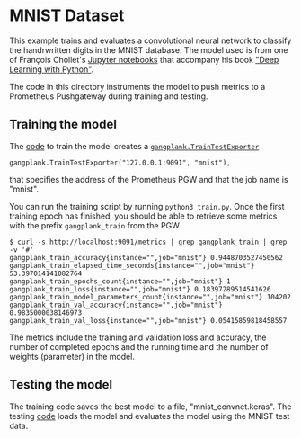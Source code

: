# MNIST Dataset
This example trains and evaluates a convolutional neural network to classify the handrwritten digits in the MNIST database.
The model used is from one of François Chollet's [Jupyter notebooks](https://github.com/fchollet/deep-learning-with-python-notebooks/blob/master/chapter08_intro-to-dl-for-computer-vision.ipynb)
that accompany his book ["Deep Learning with Python"]([https://www.manning.com/books/deep-learning-with-python](https://www.manning.com/books/deep-learning-with-python-second-edition)).

The code in this directory instruments the model to push metrics to a Prometheus Pushgateway during training and testing.

## Training the model
The [code](https://github.com/hammingweight/gangplank/blob/main/examples/mnist/train.py) to train the model creates a 
[`gangplank.TrainTestExporter`](https://github.com/hammingweight/gangplank/blob/5bd199e195e89293678fa53fce0592fe1f3a4efd/examples/mnist/train.py#L36C5-L36C32)

```
gangplank.TrainTestExporter("127.0.0.1:9091", "mnist"),
```

that specifies the address of the Prometheus PGW and that the job name is "mnist".

You can run the training script by running `python3 train.py`. Once the first training epoch has finished, you should be able to retrieve some
metrics with the prefix `gangplank_train` from the PGW

```
$ curl -s http://localhost:9091/metrics | grep gangplank_train | grep -v '#' 
gangplank_train_accuracy{instance="",job="mnist"} 0.9448703527450562
gangplank_train_elapsed_time_seconds{instance="",job="mnist"} 53.397014141082764
gangplank_train_epochs_count{instance="",job="mnist"} 1
gangplank_train_loss{instance="",job="mnist"} 0.18397289514541626
gangplank_train_model_parameters_count{instance="",job="mnist"} 104202
gangplank_train_val_accuracy{instance="",job="mnist"} 0.9835000038146973
gangplank_train_val_loss{instance="",job="mnist"} 0.05415859818458557
```
The metrics include the training and validation loss and accuracy, the number of completed epochs and the running time and the number of weights (parameter) in the model.


## Testing the model
The training code saves the best model to a file, "mnist_convnet.keras". The testing [code](https://github.com/hammingweight/gangplank/blob/main/examples/mnist/test.py)
loads the model and evaluates the model using the MNIST test data.




